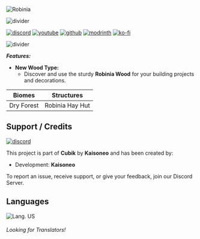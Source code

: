 ![Robinia](https://cdn.modrinth.com/data/cached_images/de783c9107b56f955c0ce68e9dc29aa972613b70.png)

![divider](https://cdn.modrinth.com/data/cached_images/99e20651df530d07090f016dc133ed37d711f943.png)

[![discord](https://raw.githubusercontent.com/Kaisoneo/Kaisoneo/main/source-assets/cozy-minimal/social/discord-plural_vector.svg)](https://discord.gg/AQmdSpcYGc) [![youtube](https://raw.githubusercontent.com/Kaisoneo/Kaisoneo/main/source-assets/cozy-minimal/social/youtube-plural_vector.svg)](https://youtube.com/@kaisode?si=-akqU2LLdCHg3z-D) [![github](https://raw.githubusercontent.com/Kaisoneo/Kaisoneo/main/source-assets/cozy-minimal/social/github-plural_vector.svg)](https://github.com/Kaisoneo) [![modrinth](https://raw.githubusercontent.com/Kaisoneo/Kaisoneo/main/source-assets/cozy-minimal/available/modrinth_vector.svg)](https://modrinth.com/user/Kaisoneo) [![ko-fi](https://raw.githubusercontent.com/Kaisoneo/Kaisoneo/main/source-assets/cozy-minimal/donate/kofi-plural_vector.svg)](https://ko-fi.com/cubikdev)

![divider](https://cdn.modrinth.com/data/cached_images/99e20651df530d07090f016dc133ed37d711f943.png)

**_Features:_**

- **New Wood Type:**
  - Discover and use the sturdy **Robinia Wood** for your building projects and decorations.


| Biomes              | Structures            |
|---------------------|:---------------------:|
| Dry Forest          | Robinia Hay Hut       |

**Support / Credits**
---
[![discord](https://raw.githubusercontent.com/Kaisoneo/Kaisoneo/main/source-assets/cozy/social/discord-plural_vector.svg)](https://discord.gg/AQmdSpcYGc)

This project is part of **Cubik** by **Kaisoneo** and has been created by:

- Development: **Kaisoneo**

To report an issue, receive support, or give your feedback, join our Discord Server.

**Languages**
---
![Lang. US](https://img.shields.io/badge/English-US?style=flat-square&label=US&labelColor=gray&color=lightblue)

###### Looking for Translators!
